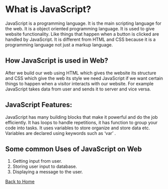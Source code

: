 # What is JavaScript?
JavaScript is a programming language. It is the main scripting language for the web. It is a object oriented programming language. It is used to give website functionality. Like things that happen when a button is clicked are handled by JavaScript. It is different from HTML and CSS because it is a programming language not just a markup language. 
## How JavaScript is used in Web?
After we build our web using HTML which gives the website its structure and CSS which give the web its style we need JavaScript if we want certain things to happen when a visitor interacts with our website. For example JavaScript takes data from user and sends it to server and vice versa.
## JavaScript Features:
JavaScript has many building blocks that make it powerful and do the job efficiently. It has loops to handle repetitions, it has function to group your code into tasks. It uses variables to store organize and store data etc. Variables are declared using keywords such as ‘var’ .

## Some common Uses of JavaScript on Web
1.	Getting input from user.
2.	Storing user input to database.
3.	Displaying a message to the user.


[Back to Home](README.md)